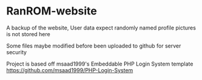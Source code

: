 # RanROM-website
A backup of the website, User data expect randomly named profile pictures is not stored here
 
Some files maybe modified before been uploaded to github for server security

Project is based off msaad1999's Embeddable PHP Login System template https://github.com/msaad1999/PHP-Login-System
